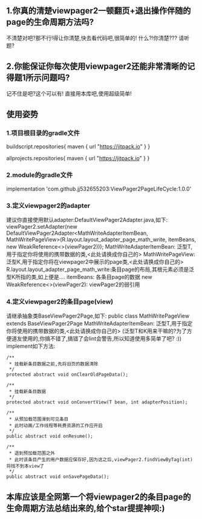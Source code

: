 

##  1.你真的清楚viewpager2一顿翻页+退出操作伴随的page的生命周期方法吗?
不清楚对吧?那不行!得让你清楚,快去看代码吧,很简单的!
什么?!你清楚??? 请听题?

##  2.你能保证你每次使用viewpager2还能非常清晰的记得题1所示问题吗?
记不住是吧?这个可以有!
直接用本库吧,使用超级简单!




##  使用姿势
###  1.项目根目录的gradle文件
buildscript.repositories{ maven { url "https://jitpack.io" } }

allprojects.repositories{ maven { url "https://jitpack.io" } }

###  2.module的gradle文件
implementation 'com.github.jj532655203:ViewPager2PageLifeCycle:1.0.0'

###  3.定义viewpager2的adapter
建议你直接使用默认adapter:DefaultViewPager2Adapter.java,如下:
viewPager2.setAdapter(new DefaultViewPager2Adapter<MathWriteAdapterItemBean, MathWritePageView>(R.layout.layout_adapter_page_math_write, itemBeans, new WeakReference<>(viewPager2)));
MathWriteAdapterItemBean:               泛型T,用于指定你将使用的携带数据的类,<此处请换成你自己的>
MathWritePageView:                      泛型K,用于指定你将在viewpager2中展示的page类,<此处请换成你自己的>
R.layout.layout_adapter_page_math_write:条目page的布局,其根元素必须是泛型K所指的类,如上便是<MathWritePageView layoutWidht="match_parent" layout_height="math_parent">....</MathWritePageView>
itemBeans:                              各条目page的数据
new WeakReference<>(viewPager2):        viewPager2的弱引用

###  4.定义viewpager2的条目page(view)
请继承抽象类BaseViewPager2Page,如下:
public class MathWritePageView extends BaseViewPager2Page
MathWriteAdapterItemBean:               泛型T,用于指定你将使用的携带数据的类,<此处请换成你自己的>
(泛型T和K用来干嘛的?为了方便道友使用的,你搞不错了,搞错了会lint会警告,所以知道使用多简单了吧? :))
implement如下方法:

    /**
     * 挂载新条目数据之前,先将旧页的数据清除
     */
    protected abstract void onClearOldPageData();

    /**
     * 挂载新条目数据
     */
    protected abstract void onConvertView(T bean, int adapterPosition);

    /**
     * 从预加载范围滑到可见条目
     * 此时动画/工作线程等耗费资源的工作应开启
     */
    public abstract void onResume();

    /**
     * 退到预加载范围之外
     * 此时该条目产生的用户数据应保存好,因为这之后,viewPager2.findViewByTag(int)将找不到本view了
     */
    public abstract void onSavePageData();

	
##  本库应该是全网第一个将viewpager2的条目page的生命周期方法总结出来的,给个star提提神呗:)
